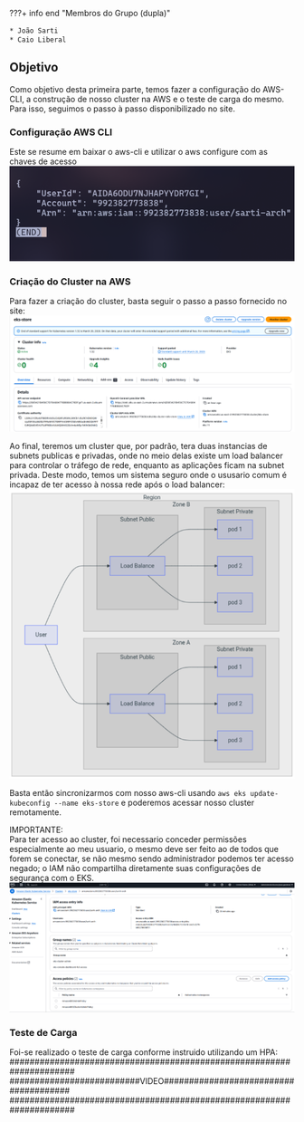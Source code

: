 ???+ info end "Membros do Grupo (dupla)"

    * João Sarti
    * Caio Liberal

## Objetivo

Como objetivo desta primeira parte, temos fazer a configuração do AWS-CLI, a construção de nosso cluster na AWS e o teste de carga do mesmo. Para isso, seguimos o passo à passo disponibilizado no site.

### Configuração AWS CLI

Este se resume em baixar o aws-cli e utilizar o aws configure com as chaves de acesso
![alt text](../img/aws_cli.png)

### Criação do Cluster na AWS

Para fazer a criação do cluster, basta seguir o passo a passo fornecido no site:  
![alt text](../img/cluster_running.png)

Ao final, teremos um cluster que, por padrão, tera duas instancias de subnets publicas e privadas, onde no meio delas existe um load balancer para controlar o tráfego de rede, enquanto as aplicações ficam na subnet privada. Deste modo, temos um sistema seguro onde o ususario comum é incapaz de ter acesso à nossa rede após o load balancer:  
![alt text](../img/architecture.png)

Basta então sincronizarmos com nosso aws-cli usando `aws eks update-kubeconfig --name eks-store` e poderemos acessar nosso cluster remotamente.  
  
IMPORTANTE:  
Para ter acesso ao cluster, foi necessario conceder permissões especialmente ao meu usuario, o mesmo deve ser feito ao de todos que forem se conectar, se não mesmo sendo administrador podemos ter acesso negado; o IAM não compartilha diretamente suas configurações de segurança com o EKS.
![alt text](../img/auth_permissions.png)

### Teste de Carga

Foi-se realizado o teste de carga conforme instruido utilizando um HPA:  
#####################################################################  
##########################VIDEO######################################  
#####################################################################  